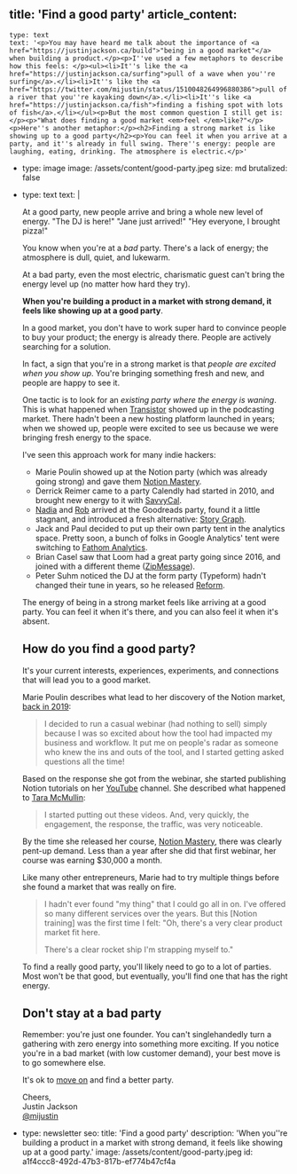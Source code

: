 title: 'Find a good party'
article_content:
  -
    type: text
    text: '<p>You may have heard me talk about the importance of <a href="https://justinjackson.ca/build">"being in a good market"</a> when building a product.</p><p>I''ve used a few metaphors to describe how this feels: </p><ul><li>It''s like the <a href="https://justinjackson.ca/surfing">pull of a wave when you''re surfing</a>.</li><li>It''s like the <a href="https://twitter.com/mijustin/status/1510048264996880386">pull of a river that you''re kayaking down</a>.</li><li>It''s like <a href="https://justinjackson.ca/fish">finding a fishing spot with lots of fish</a>.</li></ul><p>But the most common question I still get is:</p><p>"What does finding a good market <em>feel </em>like?"</p><p>Here''s another metaphor:</p><h2>Finding a strong market is like showing up to a good party</h2><p>You can feel it when you arrive at a party, and it''s already in full swing. There''s energy: people are laughing, eating, drinking. The atmosphere is electric.</p>'
  -
    type: image
    image: /assets/content/good-party.jpeg
    size: md
    brutalized: false
  -
    type: text
    text: |
      <p>At a good party, new people arrive and bring a whole new level of energy. "The DJ is here!" "Jane just arrived!" "Hey everyone, I brought pizza!"</p><p>You know when you're at a <em>bad</em> party. There's a lack of energy; the atmosphere is dull, quiet, and lukewarm.</p><p>At a bad party, even the most electric, charismatic guest can't bring the energy level up (no matter how hard they try).</p><p><strong>When you're building a product in a market with strong demand, it feels like showing up at a good party</strong>.</p><p>In a good market, you don't have to work super hard to convince people to buy your product; the energy is already there. People are actively searching for a solution.</p><p>In fact, a sign that you're in a strong market is that <em>people are excited when you show up</em>. You're bringing something fresh and new, and people are happy to see it.</p><p>One tactic is to look for an <em>existing party where the energy is waning</em>. This is what happened when <a href="https://transistor.fm/?via=justin">Transistor</a> showed up in the podcasting market. There hadn't been a new hosting platform launched in years; when we showed up, people were excited to see us because we were bringing fresh energy to the space.</p><p>I've seen this approach work for many indie hackers:</p><ul><li>Marie Poulin showed up at the Notion party (which was already going strong) and gave them <a href="https://notionmastery.com/">Notion Mastery</a>.<br></li><li>Derrick Reimer came to a party Calendly had started in 2010, and brought new energy to it with <a href="https://savvycal.com/?r=justinj">SavvyCal</a>.</li><li><a href="https://twitter.com/nodunayo">Nadia</a> and <a href="https://twitter.com/RobFrelow">Rob</a> arrived at the Goodreads party, found it a little stagnant, and introduced a fresh alternative: <a href="https://thestorygraph.com/">Story Graph</a>.</li><li>Jack and Paul decided to put up their own party tent in the analytics space. Pretty soon, a bunch of folks in Google Analytics' tent were switching to <a href="https://usefathom.com/ref/EJPZOB">Fathom Analytics</a>.</li><li>Brian Casel saw that Loom had a great party going since 2016, and joined with a different theme (<a href="https://zipmessage.com/">ZipMessage</a>).</li><li>Peter Suhm noticed the DJ at the form party (Typeform) hadn't changed their tune in years, so he released <a href="https://www.reform.app/">Reform</a>.</li></ul><p>The energy of being in a strong market feels like arriving at a good party. You can feel it when it's there, and you can also feel it when it's absent.<br></p><h2>How do you find a good party?</h2><p>It's your current interests, experiences, experiments, and connections that will lead you to a good market.</p><p>Marie Poulin describes what lead to her discovery of the Notion market, <a href="https://www.indiehackers.com/product/notion-mastery/ran-a-webinar-about-notion--M7KOl1XtJfVNbfzMD8A">back in 2019</a>:</p><blockquote><p>I decided to run a casual webinar (had nothing to sell) simply because I was so excited about how the tool had impacted my business and workflow. It put me on people's radar as someone who knew the ins and outs of the tool, and I started getting asked questions all the time!</p></blockquote><p>Based on the response she got from the webinar, she started publishing Notion tutorials on her <a href="https://www.youtube.com/c/mariepoulin">YouTube</a> channel. She described what happened to <a href="https://explorewhatworks.com/going-all-in-with-strategist-marie-poulin/">Tara McMullin</a>:</p><blockquote><p>I started putting out these videos. And, very quickly, the engagement, the response, the traffic, was very noticeable.</p></blockquote><p>By the time she released her course, <a href="https://notionmastery.com/">Notion Mastery</a>, there was clearly pent-up demand. Less than a year after she did that first webinar, her course was earning $30,000 a month.</p><p>Like many other entrepreneurs, Marie had to try multiple things before she found a market that was really on fire.</p><blockquote><p>I hadn't ever found "my thing" that I could go all in on. I've offered so many different services over the years. But this [Notion training] was the first time I felt: "Oh, there's a very clear product market fit here.
      
      There's a clear rocket ship I'm strapping myself to."</p></blockquote><p>To find a really good party, you'll likely need to go to a lot of parties. Most won't be that good, but eventually, you'll find one that has the right energy.</p><h2>Don't stay at a bad party</h2><p>Remember: you're just one founder. You can't singlehandedly turn a gathering with zero energy into something more exciting. If you notice you're in a bad market (with low customer demand), your best move is to go somewhere else.</p><p>It's ok to <a href="https://justinjackson.ca/moving-on">move on</a>&nbsp;and find a better party.</p><p>Cheers,<br>Justin Jackson<br><a href="https://twitter.com/mijustin">@mijustin</a></p>
  -
    type: newsletter
seo:
  title: 'Find a good party'
  description: 'When you''re building a product in a market with strong demand, it feels like showing up at a good party.'
  image: /assets/content/good-party.jpeg
id: a1f4ccc8-492d-47b3-817b-ef774b47cf4a

